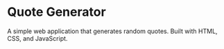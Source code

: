 # Quote Generator

A simple web application that generates random quotes. Built with HTML, CSS, and JavaScript.


